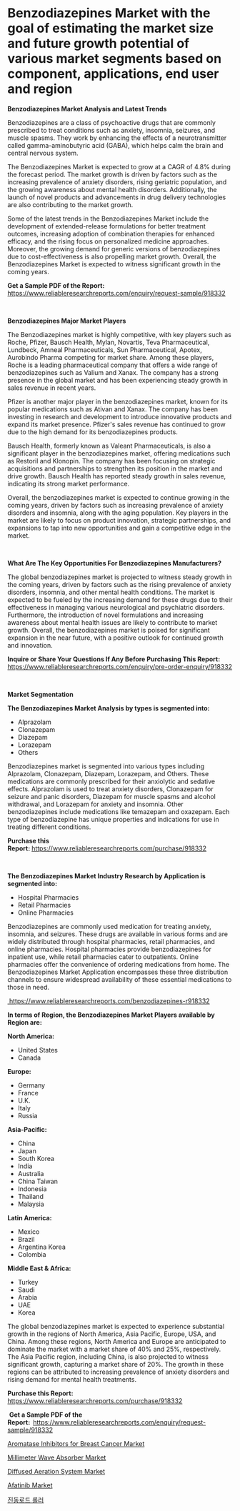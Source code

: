 <p><h1>Benzodiazepines Market with the goal of estimating the market size and future growth potential of various market segments based on component, applications, end user and region</h1></p><p><strong>Benzodiazepines Market Analysis and Latest Trends</strong></p>
<p><p>Benzodiazepines are a class of psychoactive drugs that are commonly prescribed to treat conditions such as anxiety, insomnia, seizures, and muscle spasms. They work by enhancing the effects of a neurotransmitter called gamma-aminobutyric acid (GABA), which helps calm the brain and central nervous system.</p><p>The Benzodiazepines Market is expected to grow at a CAGR of 4.8% during the forecast period. The market growth is driven by factors such as the increasing prevalence of anxiety disorders, rising geriatric population, and the growing awareness about mental health disorders. Additionally, the launch of novel products and advancements in drug delivery technologies are also contributing to the market growth.</p><p>Some of the latest trends in the Benzodiazepines Market include the development of extended-release formulations for better treatment outcomes, increasing adoption of combination therapies for enhanced efficacy, and the rising focus on personalized medicine approaches. Moreover, the growing demand for generic versions of benzodiazepines due to cost-effectiveness is also propelling market growth. Overall, the Benzodiazepines Market is expected to witness significant growth in the coming years.</p></p>
<p><strong>Get a Sample PDF of the Report:&nbsp;</strong> <a href="https://www.reliableresearchreports.com/enquiry/request-sample/918332">https://www.reliableresearchreports.com/enquiry/request-sample/918332</a></p>
<p>&nbsp;</p>
<p><strong>Benzodiazepines Major Market Players</strong></p>
<p><p>The Benzodiazepines market is highly competitive, with key players such as Roche, Pfizer, Bausch Health, Mylan, Novartis, Teva Pharmaceutical, Lundbeck, Amneal Pharmaceuticals, Sun Pharmaceutical, Apotex, Aurobindo Pharma competing for market share. Among these players, Roche is a leading pharmaceutical company that offers a wide range of benzodiazepines such as Valium and Xanax. The company has a strong presence in the global market and has been experiencing steady growth in sales revenue in recent years.</p><p>Pfizer is another major player in the benzodiazepines market, known for its popular medications such as Ativan and Xanax. The company has been investing in research and development to introduce innovative products and expand its market presence. Pfizer's sales revenue has continued to grow due to the high demand for its benzodiazepines products.</p><p>Bausch Health, formerly known as Valeant Pharmaceuticals, is also a significant player in the benzodiazepines market, offering medications such as Restoril and Klonopin. The company has been focusing on strategic acquisitions and partnerships to strengthen its position in the market and drive growth. Bausch Health has reported steady growth in sales revenue, indicating its strong market performance.</p><p>Overall, the benzodiazepines market is expected to continue growing in the coming years, driven by factors such as increasing prevalence of anxiety disorders and insomnia, along with the aging population. Key players in the market are likely to focus on product innovation, strategic partnerships, and expansions to tap into new opportunities and gain a competitive edge in the market.</p></p>
<p>&nbsp;</p>
<p><strong>What Are The Key Opportunities For Benzodiazepines Manufacturers?</strong></p>
<p><p>The global benzodiazepines market is projected to witness steady growth in the coming years, driven by factors such as the rising prevalence of anxiety disorders, insomnia, and other mental health conditions. The market is expected to be fueled by the increasing demand for these drugs due to their effectiveness in managing various neurological and psychiatric disorders. Furthermore, the introduction of novel formulations and increasing awareness about mental health issues are likely to contribute to market growth. Overall, the benzodiazepines market is poised for significant expansion in the near future, with a positive outlook for continued growth and innovation.</p></p>
<p><strong>Inquire or Share Your Questions If Any Before Purchasing This Report:</strong> <a href="https://www.reliableresearchreports.com/enquiry/pre-order-enquiry/918332">https://www.reliableresearchreports.com/enquiry/pre-order-enquiry/918332</a></p>
<p>&nbsp;</p>
<p><strong>Market Segmentation</strong></p>
<p><strong>The Benzodiazepines Market Analysis by types is segmented into:</strong></p>
<p><ul><li>Alprazolam</li><li>Clonazepam</li><li>Diazepam</li><li>Lorazepam</li><li>Others</li></ul></p>
<p><p>Benzodiazepines market is segmented into various types including Alprazolam, Clonazepam, Diazepam, Lorazepam, and Others. These medications are commonly prescribed for their anxiolytic and sedative effects. Alprazolam is used to treat anxiety disorders, Clonazepam for seizure and panic disorders, Diazepam for muscle spasms and alcohol withdrawal, and Lorazepam for anxiety and insomnia. Other benzodiazepines include medications like temazepam and oxazepam. Each type of benzodiazepine has unique properties and indications for use in treating different conditions.</p></p>
<p><strong>Purchase this Report:&nbsp;</strong><a href="https://www.reliableresearchreports.com/purchase/918332">https://www.reliableresearchreports.com/purchase/918332</a></p>
<p>&nbsp;</p>
<p><strong>The Benzodiazepines Market Industry Research by Application is segmented into:</strong></p>
<p><ul><li>Hospital Pharmacies</li><li>Retail Pharmacies</li><li>Online Pharmacies</li></ul></p>
<p><p>Benzodiazepines are commonly used medication for treating anxiety, insomnia, and seizures. These drugs are available in various forms and are widely distributed through hospital pharmacies, retail pharmacies, and online pharmacies. Hospital pharmacies provide benzodiazepines for inpatient use, while retail pharmacies cater to outpatients. Online pharmacies offer the convenience of ordering medications from home. The Benzodiazepines Market Application encompasses these three distribution channels to ensure widespread availability of these essential medications to those in need.</p></p>
<p><a href="https://www.reliableresearchreports.com/benzodiazepines-r918332">&nbsp;https://www.reliableresearchreports.com/benzodiazepines-r918332</a></p>
<p><strong>In terms of Region, the Benzodiazepines Market Players available by Region are:</strong></p>
<p>
    <p> <strong> North America: </strong>
        <ul>
            <li>United States</li>
            <li>Canada</li>
        </ul>
        </p> 
    <p> <strong> Europe: </strong>
        <ul>
            <li>Germany</li>
            <li>France</li>
            <li>U.K.</li>
            <li>Italy</li>
            <li>Russia</li>
        </ul>
        </p> 
    <p> <strong> Asia-Pacific: </strong>
        <ul>
            <li>China</li>
            <li>Japan</li>
            <li>South Korea</li>
            <li>India</li>
            <li>Australia</li>
            <li>China Taiwan</li>
            <li>Indonesia</li>
            <li>Thailand</li>
            <li>Malaysia</li>
        </ul>
        </p> 
    <p> <strong> Latin America: </strong>
        <ul>
            <li>Mexico</li>
            <li>Brazil</li>
            <li>Argentina Korea</li>
            <li>Colombia</li>
        </ul>
        </p> 
    <p> <strong> Middle East & Africa: </strong>
        <ul>
            <li>Turkey</li>
            <li>Saudi</li>
            <li>Arabia</li>
            <li>UAE</li>
            <li>Korea</li>
        </ul>
    </p>
    </p>
<p><p>The global benzodiazepines market is expected to experience substantial growth in the regions of North America, Asia Pacific, Europe, USA, and China. Among these regions, North America and Europe are anticipated to dominate the market with a market share of 40% and 25%, respectively. The Asia Pacific region, including China, is also projected to witness significant growth, capturing a market share of 20%. The growth in these regions can be attributed to increasing prevalence of anxiety disorders and rising demand for mental health treatments.</p></p>
<p><strong>Purchase this Report: </strong><a href="https://www.reliableresearchreports.com/purchase/918332">https://www.reliableresearchreports.com/purchase/918332</a></p>
<p>&nbsp;<strong>Get a Sample PDF of the Report:&nbsp;&nbsp;</strong><a href="https://www.reliableresearchreports.com/enquiry/request-sample/918332">https://www.reliableresearchreports.com/enquiry/request-sample/918332</a></p>
<p><strong></strong></p>
<p><p><a href="https://github.com/jerrycopelandthomaswsqd8q/Market-Research-Report-List-2/blob/main/aromatase-inhibitors-for-breast-cancer-market.md">Aromatase Inhibitors for Breast Cancer Market</a></p><p><a href="https://www.linkedin.com/pulse/millimeter-wave-absorber-market-share-evolution-growth-trends-ecowe?trackingId=tSmWzGJSkZmxbsM5OKw3oA%3D%3D">Millimeter Wave Absorber Market</a></p><p><a href="https://www.linkedin.com/pulse/analyzing-diffused-aeration-system-market-global-industry-perspective-wvf5f">Diffused Aeration System Market</a></p><p><a href="https://github.com/yoshih12/Market-Research-Report-List-3/blob/main/afatinib-market.md">Afatinib Market</a></p><p><a href="https://github.com/mpodehpw07370073/Market-Research-Report-List-2/blob/main/906552250641.md">진동로드 롤러</a></p></p>